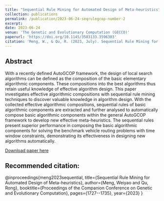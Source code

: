 ```yaml
---
title: "Sequential Rule Mining for Automated Design of Meta-heuristics"
collection: publications
permalink: /publication/2023-06-24-seqrulegcop-number-2
excerpt: 
date: 2023-06-24
venue: 'The Genetic and Evolutionary Computation (GECCO)'
paperurl: 'https://doi.org/10.1145/3583133.3596303'
citation: 'Meng, W., & Qu, R. (2023, July). Sequential Rule Mining for Automated Design of Meta-heuristics. In Proceedings of the Companion Conference on Genetic and Evolutionary Computation (pp. 1727-1735).'
---
```

Abstract
----
With a recently defined AutoGCOP framework, the design of local
search algorithms can be defined as the composition of the basic
elementary algorithmic components. These compositions into the
best algorithms thus retain useful knowledge of effective algorithm
design. This paper investigates effective algorithmic compositions
with sequential rule mining techniques to discover valuable knowledge in algorithm design. With the collected effective algorithmic
compositions, sequential rules of basic algorithmic components are
extracted and further analysed to automatically compose basic algorithmic components within the general AutoGCOP framework to
develop new effective meta-heuristics. The sequential rules present
superior performance in composing the basic algorithmic components for solving the benchmark vehicle routing problems with time
window constraints, demonstrating its effectiveness in designing
new algorithms automatically.

[Download paper here](http://www.cs.nott.ac.uk/~psxwm3/publications/GECCO2023_Sequential_rule_mining_for_automated_design_of_meta_heuristics.pdf)

Recommended citation: 
----
@inproceedings{meng2023sequential,
  title={Sequential Rule Mining for Automated Design of Meta-heuristics},
  author={Meng, Weiyao and Qu, Rong},
  booktitle={Proceedings of the Companion Conference on Genetic and Evolutionary Computation},
  pages={1727--1735},
  year={2023}
}